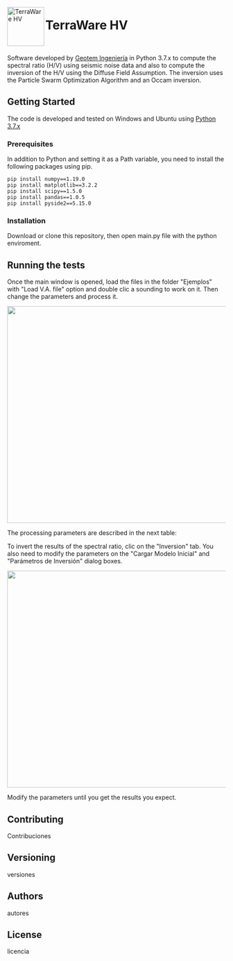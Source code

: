 <img src="https://github.com/sainosmichelle/TerraWare-HV/blob/master/Logos/LogoE.png"
  align="left"
  width="85"
  height="90"
  alt="TerraWare HV">

<h1> TerraWare HV </h1>
<br/>
<p>Software developed by <a href="https://www.geotem.com.mx" title="Title">
Geotem Ingeniería</a> in Python 3.7.x to compute the spectral ratio (H/V) using seismic noise data and also to compute the inversion of the H/V using the Diffuse Field Assumption. The inversion uses the Particle Swarm Optimization Algorithm and an Occam inversion.</p>
<h2>Getting Started</h2>
The code is developed and tested on Windows and Ubuntu using
<a href="https://www.python.org/downloads/release/python-375" title="Title">
Python 3.7.x</a>
<h3>Prerequisites</h3>
<p>In addition to Python and setting it as a Path variable, you need to install the following packages using pip.</p>

```
pip install numpy==1.19.0
pip install matplotlib==3.2.2
pip install scipy==1.5.0
pip install pandas==1.0.5
pip install pyside2==5.15.0
```

<h3>Installation</h3>
<p>Download or clone this repository, then open main.py file with the python enviroment.</p>
<h2>Running the tests</h2>
<p>Once the main window is opened, load the files in the folder "Ejemplos" with "Load V.A. file" option and double clic a sounding to work on it. Then change the parameters and process it.</p>
<img src="https://github.com/sainosmichelle/TerraWare-HV/blob/master/Logos/Captura2.png"
  width="800"
  height="500">
<br/>
<p>The processing parameters are described in the next table:</p>
<p>To invert the results of the spectral ratio, clic on the "Inversion" tab. You also need to modify the parameters on the "Cargar Modelo Inicial" and "Parámetros de Inversión" dialog boxes.</p>
<img src="https://github.com/sainosmichelle/TerraWare-HV/blob/master/Logos/Captura3.png"
  width="800"
  height="500">
<br/>
<p>Modify the parameters until you get the results you expect.</p>
<h2>Contributing</h2>
<p>Contribuciones</p>
<h2>Versioning</h2>
<p>versiones</p>
<h2>Authors</h2>
<p>autores</p>
<h2>License</h2>
<p>licencia</p>
